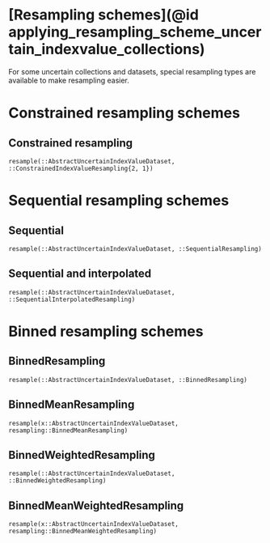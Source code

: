
# [Resampling schemes](@id applying_resampling_scheme_uncertain_indexvalue_collections)

For some uncertain collections and datasets, special resampling types are available to make resampling easier.

# Constrained resampling schemes

## Constrained resampling

```@docs
resample(::AbstractUncertainIndexValueDataset, ::ConstrainedIndexValueResampling{2, 1})
```

# Sequential resampling schemes

## Sequential

```@docs
resample(::AbstractUncertainIndexValueDataset, ::SequentialResampling)
```

## Sequential and interpolated

```@docs
resample(::AbstractUncertainIndexValueDataset, ::SequentialInterpolatedResampling)
```

# Binned resampling schemes

## BinnedResampling

```@docs
resample(::AbstractUncertainIndexValueDataset, ::BinnedResampling)
```

## BinnedMeanResampling

```@docs
resample(x::AbstractUncertainIndexValueDataset, resampling::BinnedMeanResampling)
```

## BinnedWeightedResampling

```@docs
resample(::AbstractUncertainIndexValueDataset, ::BinnedWeightedResampling)
```

## BinnedMeanWeightedResampling

```@docs
resample(x::AbstractUncertainIndexValueDataset, resampling::BinnedMeanWeightedResampling)
```
